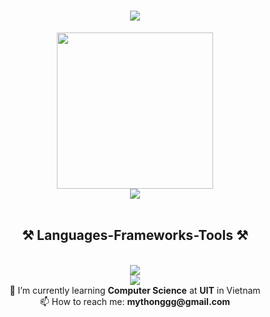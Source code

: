 <h1 align="center">
    <img src="https://readme-typing-svg.herokuapp.com/?font=Righteous&size=35&center=true&vCenter=true&width=500&height=70&duration=2000&lines=Hi+There!+👋;+I'm+Nguyen+My+Thong!;" />
</h1>
<div align="center">
 <img height="250" class="img" src="https://github-readme-stats.vercel.app/api?username=iknizzz1807&show_icons=true&theme=cobalt&rank_icon=github" />
 <br/>
 <img class="img" src="https://github-readme-stats.vercel.app/api/top-langs/?username=iknizzz1807&size_weight=0.5&count_weight=0.5&theme=cobalt&card_width=600&hide=html,css,scss" />
</div>
<br/>
<h2 align="center">⚒️ Languages-Frameworks-Tools ⚒️</h2>
<br/>
<div align="center">
    <img src="https://skillicons.dev/icons?i=svelte,js,figma,webflow,python,flask,firebase,fastapi" />
<br/>
    <img src="https://skillicons.dev/icons?i=cpp,godot,tensorflow,ts,pytorch,r,cs" />
<br/>
<div align="center">
🌱 I’m currently learning <b>Computer Science</b> at <strong>UIT</strong> in Vietnam
<br/>
📫 How to reach me: <b>mythonggg@gmail.com</b>
